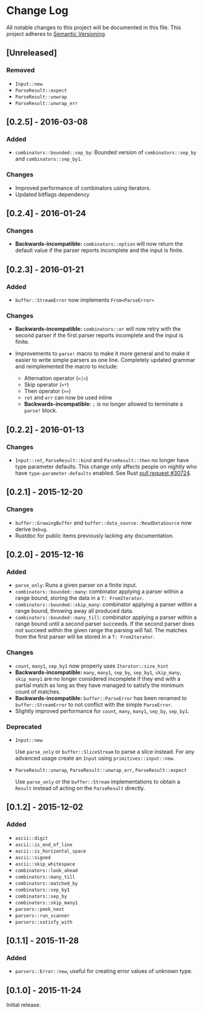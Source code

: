 # Change Log

All notable changes to this project will be documented in this file.
This project adheres to [Semantic Versioning](http://semver.org/).

## [Unreleased]

### Removed

- `Input::new`
- `ParseResult::expect`
- `ParseResult::unwrap`
- `ParseResult::unwrap_err`

## [0.2.5] - 2016-03-08

### Added

- `combinators::bounded::sep_by`: Bounded version of `combinators::sep_by` and `combinators::sep_by1`.

### Changes

- Improved performance of combinators using iterators.
- Updated bitflags dependency

## [0.2.4] - 2016-01-24

### Changes

- **Backwards-incompatible:** `combinators::option` will now return the default value if the
  parser reports incomplete and the input is finite.

## [0.2.3] - 2016-01-21

### Added

- `buffer::StreamError` now implements `From<ParseError>`

### Changes

- **Backwards-incompatible:** `combinators::or` will now retry with the second parser if the
  first parser reports incomplete and the input is finite.
- Improvements to `parse!` macro to make it more general and to make it easier to write simple
  parsers as one line. Completely updated grammar and reimplemented the macro to include:

   * Alternation operator (`<|>`)
   * Skip operator (`<*`)
   * Then operator (`>>`)
   * `ret` and `err` can now be used inline
   * **Backwards-incompatible:** `;` is no longer allowed to terminate a `parse!` block.

## [0.2.2] - 2016-01-13

### Changes

* `Input::ret`, `ParseResult::bind` and `ParseResult::then` no longer have type parameter
  defaults. This change only affects people on nightly who have `type-parameter-defaults`
  enabled. See Rust [pull request #30724](https://github.com/rust-lang/rust/pull/30724).

## [0.2.1] - 2015-12-20

### Changes

* `buffer::GrowingBuffer` and `buffer::data_source::ReadDataSource` now derive `Debug`.
* Rustdoc for public items previously lacking any documentation.

## [0.2.0] - 2015-12-16

### Added

- `parse_only`: Runs a given parser on a finite input.
- `combinators::bounded::many`: combinator applying a parser within a range bound, storing the data
  in a `T: FromIterator`.
- `combinators::bounded::skip_many`: combinator applying a parser within a range bound, throwing
  away all produced data.
- `combinators::bounded::many_till`: combinator applying a parser within a range bound until a
  second parser succeeds. If the second parser does not succeed within the given range the parsing
  will fail. The matches from the first parser will be stored in a `T: FromIterator`.

### Changes

- `count`, `many1`, `sep_by1` now properly uses `Iterator::size_hint`
- **Backwards-incompatible:** `many`, `many1`, `sep_by`, `sep_by1`, `skip_many`, `skip_many1` are
  no longer considered incomplete if they end with a partial match as long as they have managed to
  satisfy the minimum count of matches.
- **Backwards-incompatible:** `buffer::ParseError` has been renamed to `buffer::StreamError` to not
  conflict with the simple `ParseError`.
- Slightly improved performance for `count`, `many`, `many1`, `sep_by`, `sep_by1`.

### Deprecated

- `Input::new`

  Use `parse_only` or `buffer::SliceStream` to parse a slice instead. For any advanced usage create
  an `Input` using `primitives::input::new`.

- `ParseResult::unwrap`, `ParseResult::unwrap_err`, `ParseResult::expect`

  Use `parse_only` or the `buffer::Stream` implementations to obtain a `Result` instead of acting
  on the `ParseResult` directly.

## [0.1.2] - 2015-12-02

### Added

- `ascii::digit`
- `ascii::is_end_of_line`
- `ascii::is_horizontal_space`
- `ascii::signed`
- `ascii::skip_whitespace`
- `combinators::look_ahead`
- `combinators::many_till`
- `combinators::matched_by`
- `combinators::sep_by1`
- `combinators::sep_by`
- `combinators::skip_many1`
- `parsers::peek_next`
- `parsers::run_scanner`
- `parsers::satisfy_with`

## [0.1.1] - 2015-11-28

### Added

- `parsers::Error::new`, useful for creating error values of unknown type.

## [0.1.0] - 2015-11-24

Initial release.
